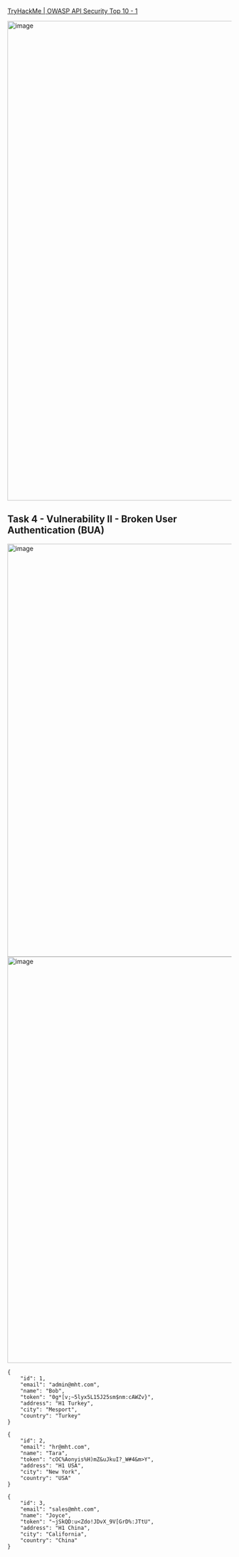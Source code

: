 [TryHackMe | OWASP API Security Top 10 - 1](https://tryhackme.com/room/owaspapisecuritytop105w)

<img width="1918" height="1078" alt="image" src="https://github.com/user-attachments/assets/336ff010-2344-4a01-8909-2e6399206be8" />

## Task 4 - Vulnerability II - Broken User Authentication (BUA)

<img width="1918" height="928" alt="image" src="https://github.com/user-attachments/assets/88d7f6af-4ba1-465b-a9d8-ee1bef0804f0" />

<img width="1918" height="913" alt="image" src="https://github.com/user-attachments/assets/0b73de68-90ef-4e64-b94d-0394b193cfef" />

```
{
    "id": 1,
    "email": "admin@mht.com",
    "name": "Bob",
    "token": "0g*[v;~5lyx5L15J25sm$nm:cAWZv}",
    "address": "H1 Turkey",
    "city": "Mesport",
    "country": "Turkey"
}
```
```
{
    "id": 2,
    "email": "hr@mht.com",
    "name": "Tara",
    "token": "cOC%Aonyis%H)mZ&uJkuI?_W#4&m>Y",
    "address": "H1 USA",
    "city": "New York",
    "country": "USA"
}
```
```
{
    "id": 3,
    "email": "sales@mht.com",
    "name": "Joyce",
    "token": "~jSkQD:u<Zdo!JDvX_9V[GrD%:JTtU",
    "address": "H1 China",
    "city": "California",
    "country": "China"
}
```
